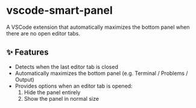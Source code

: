 # vscode-smart-panel

A VSCode extension that automatically maximizes the bottom panel when there are no open editor tabs.

## ✨ Features

- Detects when the last editor tab is closed
- Automatically maximizes the bottom panel (e.g. Terminal / Problems / Output)
- Provides options when an editor tab is opened:
    1. Hide the panel entirely
    2. Show the panel in normal size